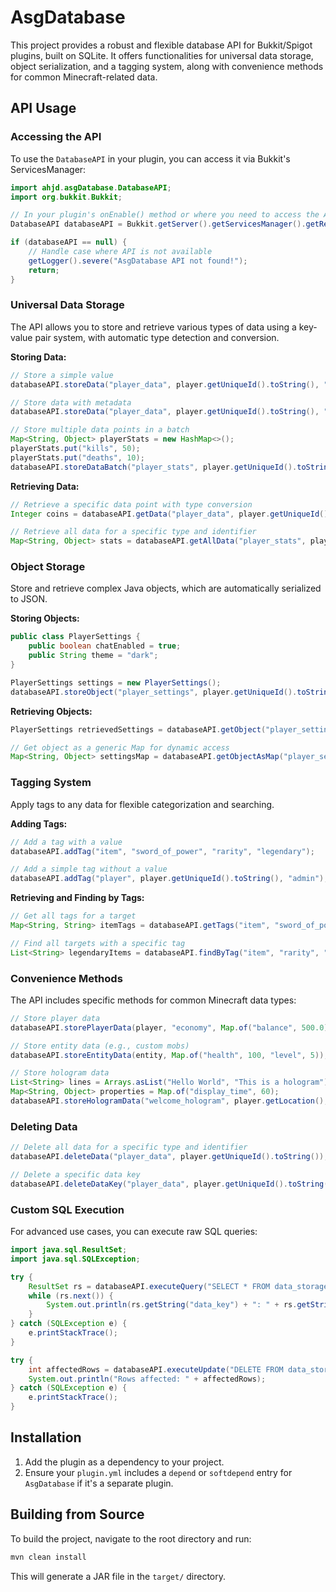 # AsgDatabase

This project provides a robust and flexible database API for Bukkit/Spigot plugins, built on SQLite. It offers functionalities for universal data storage, object serialization, and a tagging system, along with convenience methods for common Minecraft-related data.

## API Usage

### Accessing the API

To use the `DatabaseAPI` in your plugin, you can access it via Bukkit's ServicesManager:

```java
import ahjd.asgDatabase.DatabaseAPI;
import org.bukkit.Bukkit;

// In your plugin's onEnable() method or where you need to access the API
DatabaseAPI databaseAPI = Bukkit.getServer().getServicesManager().getRegistration(DatabaseAPI.class).getProvider();

if (databaseAPI == null) {
    // Handle case where API is not available
    getLogger().severe("AsgDatabase API not found!");
    return;
}
```

### Universal Data Storage

The API allows you to store and retrieve various types of data using a key-value pair system, with automatic type detection and conversion.

**Storing Data:**

```java
// Store a simple value
databaseAPI.storeData("player_data", player.getUniqueId().toString(), "coins", 1000);

// Store data with metadata
databaseAPI.storeData("player_data", player.getUniqueId().toString(), "last_login", System.currentTimeMillis(), "timestamp");

// Store multiple data points in a batch
Map<String, Object> playerStats = new HashMap<>();
playerStats.put("kills", 50);
playerStats.put("deaths", 10);
databaseAPI.storeDataBatch("player_stats", player.getUniqueId().toString(), playerStats);
```

**Retrieving Data:**

```java
// Retrieve a specific data point with type conversion
Integer coins = databaseAPI.getData("player_data", player.getUniqueId().toString(), "coins", Integer.class);

// Retrieve all data for a specific type and identifier
Map<String, Object> stats = databaseAPI.getAllData("player_stats", player.getUniqueId().toString());
```

### Object Storage

Store and retrieve complex Java objects, which are automatically serialized to JSON.

**Storing Objects:**

```java
public class PlayerSettings {
    public boolean chatEnabled = true;
    public String theme = "dark";
}

PlayerSettings settings = new PlayerSettings();
databaseAPI.storeObject("player_settings", player.getUniqueId().toString(), settings);
```

**Retrieving Objects:**

```java
PlayerSettings retrievedSettings = databaseAPI.getObject("player_settings", player.getUniqueId().toString(), PlayerSettings.class);

// Get object as a generic Map for dynamic access
Map<String, Object> settingsMap = databaseAPI.getObjectAsMap("player_settings", player.getUniqueId().toString());
```

### Tagging System

Apply tags to any data for flexible categorization and searching.

**Adding Tags:**

```java
// Add a tag with a value
databaseAPI.addTag("item", "sword_of_power", "rarity", "legendary");

// Add a simple tag without a value
databaseAPI.addTag("player", player.getUniqueId().toString(), "admin");
```

**Retrieving and Finding by Tags:**

```java
// Get all tags for a target
Map<String, String> itemTags = databaseAPI.getTags("item", "sword_of_power");

// Find all targets with a specific tag
List<String> legendaryItems = databaseAPI.findByTag("item", "rarity", "legendary");
```

### Convenience Methods

The API includes specific methods for common Minecraft data types:

```java
// Store player data
databaseAPI.storePlayerData(player, "economy", Map.of("balance", 500.0));

// Store entity data (e.g., custom mobs)
databaseAPI.storeEntityData(entity, Map.of("health", 100, "level", 5));

// Store hologram data
List<String> lines = Arrays.asList("Hello World", "This is a hologram");
Map<String, Object> properties = Map.of("display_time", 60);
databaseAPI.storeHologramData("welcome_hologram", player.getLocation(), lines, properties);
```

### Deleting Data

```java
// Delete all data for a specific type and identifier
databaseAPI.deleteData("player_data", player.getUniqueId().toString());

// Delete a specific data key
databaseAPI.deleteDataKey("player_data", player.getUniqueId().toString(), "coins");
```

### Custom SQL Execution

For advanced use cases, you can execute raw SQL queries:

```java
import java.sql.ResultSet;
import java.sql.SQLException;

try {
    ResultSet rs = databaseAPI.executeQuery("SELECT * FROM data_storage WHERE data_type = ?", "player_data");
    while (rs.next()) {
        System.out.println(rs.getString("data_key") + ": " + rs.getString("data_value"));
    }
} catch (SQLException e) {
    e.printStackTrace();
}

try {
    int affectedRows = databaseAPI.executeUpdate("DELETE FROM data_storage WHERE data_type = ?", "old_data");
    System.out.println("Rows affected: " + affectedRows);
} catch (SQLException e) {
    e.printStackTrace();
}
```

## Installation

1. Add the plugin as a dependency to your project.
2. Ensure your `plugin.yml` includes a `depend` or `softdepend` entry for `AsgDatabase` if it's a separate plugin.

## Building from Source

To build the project, navigate to the root directory and run:

```bash
mvn clean install
```

This will generate a JAR file in the `target/` directory.